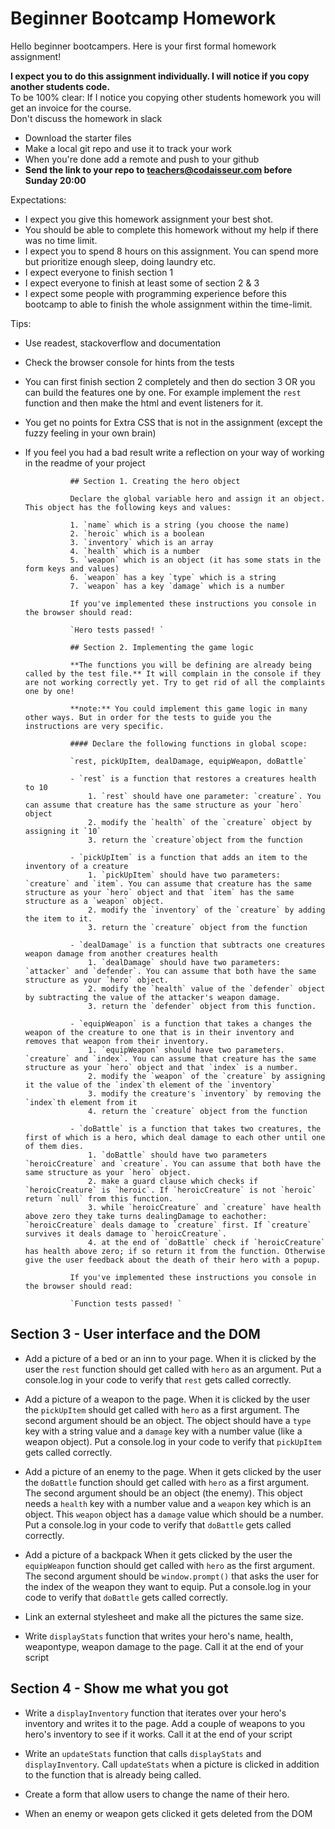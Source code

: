 # Beginner Bootcamp Homework

Hello beginner bootcampers. Here is your first formal homework  assignment!


**I expect you to do this assignment individually. I will notice if you copy another students code.**  
To be 100% clear: If I notice you copying other students homework you will get an invoice for the course.  
Don't discuss the homework in slack

- Download the starter files
- Make a local git repo and use it to track your work
- When you're done add a remote and push to your github
- **Send the link to your repo to teachers@codaisseur.com before Sunday 20:00**

Expectations:
- I expect you give this homework assignment your best shot.
- You should be able to complete this homework without my help if there was no time limit.
- I expect you to spend 8 hours on this assignment. You can spend more but prioritize enough sleep, doing laundry etc.
- I expect everyone to finish section 1
- I expect everyone to finish at least some of section 2 & 3
- I expect some people with programming experience before this bootcamp to able to finish the whole assignment within the time-limit.

Tips:
- Use readest, stackoverflow and documentation
- Check the browser console for hints from the tests
- You can first finish section 2 completely and then do section 3 OR you can build the features one by one. For example implement the `rest` function and then make the html and event listeners for it.
- You get no points for Extra CSS that is not in the assignment (except the fuzzy feeling in your own brain)
- If you feel you had a bad result write a reflection on your way of working in the readme of your project

                ## Section 1. Creating the hero object

                Declare the global variable hero and assign it an object. This object has the following keys and values:

                1. `name` which is a string (you choose the name)
                2. `heroic` which is a boolean
                3. `inventory` which is an array
                4. `health` which is a number
                5. `weapon` which is an object (it has some stats in the form keys and values)
                6. `weapon` has a key `type` which is a string
                7. `weapon` has a key `damage` which is a number

                If you've implemented these instructions you console in the browser should read:

                `Hero tests passed! `

                ## Section 2. Implementing the game logic

                **The functions you will be defining are already being called by the test file.** It will complain in the console if they are not working correctly yet. Try to get rid of all the complaints one by one!

                **note:** You could implement this game logic in many other ways. But in order for the tests to guide you the instructions are very specific.

                #### Declare the following functions in global scope:

                `rest, pickUpItem, dealDamage, equipWeapon, doBattle`

                - `rest` is a function that restores a creatures health to 10
                    1. `rest` should have one parameter: `creature`. You can assume that creature has the same structure as your `hero` object
                    2. modify the `health` of the `creature` object by assigning it `10`
                    3. return the `creature`object from the function

                - `pickUpItem` is a function that adds an item to the inventory of a creature
                    1. `pickUpItem` should have two parameters: `creature` and `item`. You can assume that creature has the same structure as your `hero` object and that `item` has the same structure as a `weapon` object.
                    2. modify the `inventory` of the `creature` by adding the item to it.
                    3. return the `creature` object from the function

                - `dealDamage` is a function that subtracts one creatures weapon damage from another creatures health
                    1. `dealDamage` should have two parameters: `attacker` and `defender`. You can assume that both have the same structure as your `hero` object.
                    2. modify the `health` value of the `defender` object by subtracting the value of the attacker's weapon damage.
                    3. return the `defender` object from this function.

                - `equipWeapon` is a function that takes a changes the weapon of the creature to one that is in their inventory and removes that weapon from their inventory.
                    1. `equipWeapon` should have two parameters. `creature` and `index`. You can assume that creature has the same structure as your `hero` object and that `index` is a number.
                    2. modify the `weapon` of the `creature` by assigning it the value of the `index`th element of the `inventory`
                    3. modify the creature's `inventory` by removing the `index`th element from it
                    4. return the `creature` object from the function

                - `doBattle` is a function that takes two creatures, the first of which is a hero, which deal damage to each other until one of them dies.
                    1. `doBattle` should have two parameters `heroicCreature` and `creature`. You can assume that both have the same structure as your `hero` object.
                    2. make a guard clause which checks if `heroicCreature` is `heroic`. If `heroicCreature` is not `heroic` return `null` from this function.
                    3. while `heroicCreature` and `creature` have health above zero they take turns dealingDamage to eachother: `heroicCreature` deals damage to `creature` first. If `creature` survives it deals damage to `heroicCreature`.
                    4. at the end of `doBattle` check if `heroicCreature` has health above zero; if so return it from the function. Otherwise give the user feedback about the death of their hero with a popup.

                If you've implemented these instructions you console in the browser should read:

                `Function tests passed! `

## Section 3 - User interface and the DOM

- Add a picture of a bed or an inn to your page. When it is clicked by the user the `rest` function should get called with `hero` as an argument. Put a console.log in your code to verify that `rest` gets called correctly.

- Add a picture of a weapon to the page. When it is clicked by the user the `pickUpItem` should get called with `hero` as a first argument. The second argument should be an object. The object should have a `type` key with a string value and a `damage` key with a number value (like a weapon object). Put a console.log in your code to verify that `pickUpItem` gets called correctly.

- Add a picture of an enemy to the page. When it gets clicked by the user the `doBattle` function should get called with `hero` as a first argument. The second argument should be an object (the enemy). This object needs a `health` key with a number value and a `weapon` key which is an object. This `weapon` object has a `damage` value which should be a number. Put a console.log in your code to verify that `doBattle` gets called correctly.

- Add a picture of a backpack When it gets clicked by the user the `equipWeapon` function should get called with `hero` as the first argument. The second argument should be `window.prompt()` that asks the user for the index of the weapon they want to equip. Put a console.log in your code to verify that `doBattle` gets called correctly.

- Link an external stylesheet and make all the pictures the same size.

- Write `displayStats` function that writes your hero's name, health, weapontype, weapon damage to the page. Call it at the end of your script

## Section 4 - Show me what you got

- Write a `displayInventory` function that iterates over your hero's inventory and writes it to the page. Add a couple of weapons to you hero's inventory to see if it works. Call it at the end of your script

- Write an `updateStats` function that calls `displayStats` and `displayInventory`. Call `updateStats` when a picture is clicked in addition to the function that is already being called.

- Create a form that allow users to change the name of their hero.

- When an enemy or weapon gets clicked it gets deleted from the DOM
